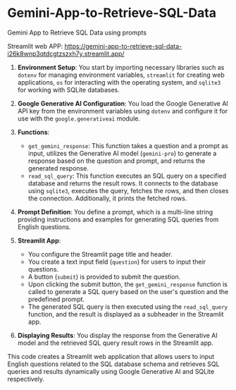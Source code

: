 # Gemini-App-to-Retrieve-SQL-Data
Gemini App to Retrieve SQL Data using prompts

Streamlit web APP: https://gemini-app-to-retrieve-sql-data-i26k8wnp3qtdcgtzszxh7y.streamlit.app/

1. **Environment Setup**: You start by importing necessary libraries such as `dotenv` for managing environment variables, `streamlit` for creating web applications, `os` for interacting with the operating system, and `sqlite3` for working with SQLite databases.

2. **Google Generative AI Configuration**: You load the Google Generative AI API key from the environment variables using `dotenv` and configure it for use with the `google.generativeai` module.

3. **Functions**:
    - `get_gemini_response`: This function takes a question and a prompt as input, utilizes the Generative AI model (`gemini-pro`) to generate a response based on the question and prompt, and returns the generated response.
    - `read_sql_query`: This function executes an SQL query on a specified database and returns the result rows. It connects to the database using `sqlite3`, executes the query, fetches the rows, and then closes the connection. Additionally, it prints the fetched rows.

4. **Prompt Definition**: You define a prompt, which is a multi-line string providing instructions and examples for generating SQL queries from English questions.

5. **Streamlit App**:
    - You configure the Streamlit page title and header.
    - You create a text input field (`question`) for users to input their questions.
    - A button (`submit`) is provided to submit the question.
    - Upon clicking the submit button, the `get_gemini_response` function is called to generate a SQL query based on the user's question and the predefined prompt.
    - The generated SQL query is then executed using the `read_sql_query` function, and the result is displayed as a subheader in the Streamlit app.

6. **Displaying Results**: You display the response from the Generative AI model and the retrieved SQL query result rows in the Streamlit app.

This code creates a Streamlit web application that allows users to input English questions related to the SQL database schema and retrieves SQL queries and results dynamically using Google Generative AI and SQLite respectively.
